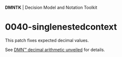 **DMNTK** | Decision Model and Notation Toolkit

# 0040-singlenestedcontext

This patch fixes expected decimal values.

See [DMN™ decimal arithmetic unveiled](https://github.com/dmntk/dmn-decimal-arithmetic) for details.
